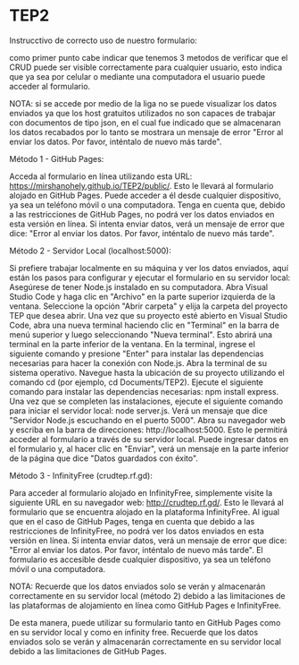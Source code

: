 # TEP2

Instrucctivo de correcto uso de nuestro formulario:

como primer punto cabe indicar que tenemos 3 metodos de verificar que el CRUD
puede ser visible correctamente para cualquier usuario, esto indica que ya sea por 
celular o mediante una computadora el usuario puede acceder al formulario.

NOTA: si se accede por medio de la liga no se puede visualizar los 
datos enviados ya que los host gratuitos utilizados no son capaces de trabajar con 
documentos de tipo json, en el cual fue indicado que se almacenaran los datos recabados
por lo tanto se mostrara un mensaje de error "Error al enviar los datos. Por favor, inténtalo de nuevo más tarde".

Método 1 - GitHub Pages:

Acceda al formulario en línea utilizando esta URL: https://mirshanohely.github.io/TEP2/public/.
Esto le llevará al formulario alojado en GitHub Pages. Puede acceder a él desde cualquier dispositivo, ya sea un teléfono móvil o una computadora.
Tenga en cuenta que, debido a las restricciones de GitHub Pages, no podrá ver los datos enviados en esta versión en línea. Si intenta enviar datos, verá un mensaje de error que dice: "Error al enviar los datos. Por favor, inténtalo de nuevo más tarde".

Método 2 - Servidor Local (localhost:5000):

Si prefiere trabajar localmente en su máquina y ver los datos enviados, aquí están los pasos para configurar y ejecutar el formulario en su servidor local:
Asegúrese de tener Node.js instalado en su computadora.
Abra Visual Studio Code y haga clic en "Archivo" en la parte superior izquierda de la ventana.
Seleccione la opción "Abrir carpeta" y elija la carpeta del proyecto TEP que desea abrir.
Una vez que su proyecto esté abierto en Visual Studio Code, abra una nueva terminal haciendo clic en "Terminal" en la barra de menú superior y luego seleccionando "Nueva terminal". Esto abrirá una terminal en la parte inferior de la ventana.
En la terminal, ingrese el siguiente comando y presione "Enter" para instalar las dependencias necesarias para hacer la conexión con Node.js.
Abra la terminal de su sistema operativo.
Navegue hasta la ubicación de su proyecto utilizando el comando cd (por ejemplo, cd Documents/TEP2).
Ejecute el siguiente comando para instalar las dependencias necesarias: npm install express.
Una vez que se completen las instalaciones, ejecute el siguiente comando para iniciar el servidor local: node server.js.
Verá un mensaje que dice "Servidor Node.js escuchando en el puerto 5000".
Abra su navegador web y escriba en la barra de direcciones: http://localhost:5000.
Esto le permitirá acceder al formulario a través de su servidor local. Puede ingresar datos en el formulario y, al hacer clic en "Enviar", verá un mensaje en la parte inferior de la página que dice "Datos guardados con éxito".

Método 3 - InfinityFree (crudtep.rf.gd):

Para acceder al formulario alojado en InfinityFree, simplemente visite la siguiente URL en su navegador web: http://crudtep.rf.gd/.
Esto le llevará al formulario que se encuentra alojado en la plataforma InfinityFree.
Al igual que en el caso de GitHub Pages, tenga en cuenta que debido a las restricciones de InfinityFree, no podrá ver los datos enviados en esta versión en línea. Si intenta enviar datos, verá un mensaje de error que dice: "Error al enviar los datos. Por favor, inténtalo de nuevo más tarde".
El formulario es accesible desde cualquier dispositivo, ya sea un teléfono móvil o una computadora.

NOTA: Recuerde que los datos enviados solo se verán y almacenarán correctamente en su servidor local (método 2) debido a las limitaciones de las plataformas de alojamiento en línea como GitHub Pages e InfinityFree.

De esta manera, puede utilizar su formulario tanto en GitHub Pages como en su servidor local y como en infinity free. 
Recuerde que los datos enviados solo se verán y almacenarán correctamente en su servidor local debido a las limitaciones de GitHub Pages.
